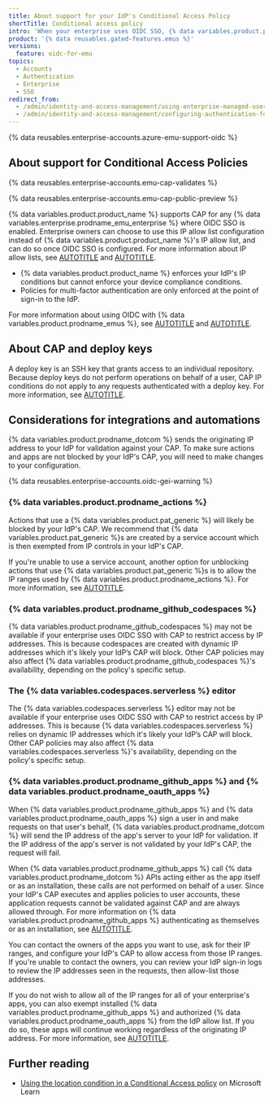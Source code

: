 ```yaml
---
title: About support for your IdP's Conditional Access Policy
shortTitle: Conditional access policy
intro: 'When your enterprise uses OIDC SSO, {% data variables.product.prodname_dotcom %} can validate access to your enterprise and its resources using your IdP''s Conditional Access Policy (CAP).'
product: '{% data reusables.gated-features.emus %}'
versions:
  feature: oidc-for-emu
topics:
  - Accounts
  - Authentication
  - Enterprise
  - SSO
redirect_from:
  - /admin/identity-and-access-management/using-enterprise-managed-users-for-iam/about-support-for-your-idps-conditional-access-policy
  - /admin/identity-and-access-management/configuring-authentication-for-enterprise-managed-users/about-support-for-your-idps-conditional-access-policy
---
```


{% data reusables.enterprise-accounts.azure-emu-support-oidc %}

## About support for Conditional Access Policies

{% data reusables.enterprise-accounts.emu-cap-validates %}

{% data reusables.enterprise-accounts.emu-cap-public-preview %}

{% data variables.product.product_name %} supports CAP for any {% data variables.enterprise.prodname_emu_enterprise %} where OIDC SSO is enabled. Enterprise owners can choose to use this IP allow list configuration instead of {% data variables.product.product_name %}'s IP allow list, and can do so once OIDC SSO is configured. For more information about IP allow lists, see [AUTOTITLE](/admin/configuration/configuring-your-enterprise/restricting-network-traffic-to-your-enterprise-with-an-ip-allow-list#about-your-idps-allow-list) and [AUTOTITLE](/organizations/keeping-your-organization-secure/managing-security-settings-for-your-organization/managing-allowed-ip-addresses-for-your-organization).

* {% data variables.product.product_name %} enforces your IdP's IP conditions but cannot enforce your device compliance conditions.
* Policies for multi-factor authentication are only enforced at the point of sign-in to the IdP.

For more information about using OIDC with {% data variables.product.prodname_emus %}, see [AUTOTITLE](/admin/identity-and-access-management/using-enterprise-managed-users-for-iam/configuring-oidc-for-enterprise-managed-users) and [AUTOTITLE](/admin/identity-and-access-management/using-enterprise-managed-users-for-iam/migrating-from-saml-to-oidc).

## About CAP and deploy keys

A deploy key is an SSH key that grants access to an individual repository. Because deploy keys do not perform operations on behalf of a user, CAP IP conditions do not apply to any requests authenticated with a deploy key. For more information, see [AUTOTITLE](/authentication/connecting-to-github-with-ssh/managing-deploy-keys#deploy-keys).

## Considerations for integrations and automations

{% data variables.product.prodname_dotcom %} sends the originating IP address to your IdP for validation against your CAP. To make sure actions and apps are not blocked by your IdP's CAP, you will need to make changes to your configuration.

{% data reusables.enterprise-accounts.oidc-gei-warning %}

### {% data variables.product.prodname_actions %}

Actions that use a {% data variables.product.pat_generic %} will likely be blocked by your IdP's CAP. We recommend that {% data variables.product.pat_generic %}s are created by a service account which is then exempted from IP controls in your IdP's CAP.

If you're unable to use a service account, another option for unblocking actions that use {% data variables.product.pat_generic %}s is to allow the IP ranges used by {% data variables.product.prodname_actions %}. For more information, see [AUTOTITLE](/authentication/keeping-your-account-and-data-secure/about-githubs-ip-addresses).

### {% data variables.product.prodname_github_codespaces %}

{% data variables.product.prodname_github_codespaces %} may not be available if your enterprise uses OIDC SSO with CAP to restrict access by IP addresses. This is because codespaces are created with dynamic IP addresses which it's likely your IdP’s CAP will block. Other CAP policies may also affect {% data variables.product.prodname_github_codespaces %}'s availability, depending on the policy's specific setup.

### The {% data variables.codespaces.serverless %} editor

The {% data variables.codespaces.serverless %} editor may not be available if your enterprise uses OIDC SSO with CAP to restrict access by IP addresses. This is because {% data variables.codespaces.serverless %} relies on dynamic IP addresses which it's likely your IdP’s CAP will block. Other CAP policies may also affect {% data variables.codespaces.serverless %}'s availability, depending on the policy's specific setup.

### {% data variables.product.prodname_github_apps %} and {% data variables.product.prodname_oauth_apps %}

When {% data variables.product.prodname_github_apps %} and {% data variables.product.prodname_oauth_apps %} sign a user in and make requests on that user's behalf, {% data variables.product.prodname_dotcom %} will send the IP address of the app's server to your IdP for validation. If the IP address of the app's server is not validated by your IdP's CAP, the request will fail.

When {% data variables.product.prodname_github_apps %} call {% data variables.product.prodname_dotcom %} APIs acting either as the app itself or as an installation, these calls are not performed on behalf of a user. Since your IdP's CAP executes and applies policies to user accounts, these application requests cannot be validated against CAP and are always allowed through. For more information on {% data variables.product.prodname_github_apps %} authenticating as themselves or as an installation, see [AUTOTITLE](/apps/creating-github-apps/authenticating-with-a-github-app/about-authentication-with-a-github-app).

You can contact the owners of the apps you want to use, ask for their IP ranges, and configure your IdP's CAP to allow access from those IP ranges. If you're unable to contact the owners, you can review your IdP sign-in logs to review the IP addresses seen in the requests, then allow-list those addresses.

If you do not wish to allow all of the IP ranges for all of your enterprise's apps, you can also exempt installed {% data variables.product.prodname_github_apps %} and authorized {% data variables.product.prodname_oauth_apps %} from the IdP allow list. If you do so, these apps will continue working regardless of the originating IP address. For more information, see [AUTOTITLE](/admin/policies/enforcing-policies-for-your-enterprise/enforcing-policies-for-security-settings-in-your-enterprise#allowing-access-by-github-apps).

## Further reading

* [Using the location condition in a Conditional Access policy](https://learn.microsoft.com/entra/identity/conditional-access/location-condition) on Microsoft Learn
